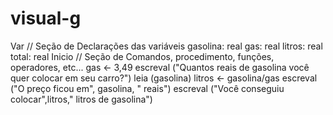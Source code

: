 # visual-g
Var
// Seção de Declarações das variáveis
gasolina: real
gas: real
litros: real
total: real
Inicio
// Seção de Comandos, procedimento, funções, operadores, etc...
      gas <- 3,49
    escreval ("Quantos reais de gasolina você quer colocar em seu carro?")
    leia (gasolina)
      litros <- gasolina/gas
      escreval ("O preço ficou em", gasolina, " reais")
      escreval ("Você conseguiu colocar",litros," litros de gasolina")
